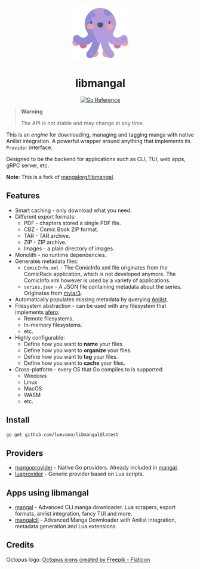 <div align="center">
  <img width="150px" alt="logo depicting a cartoon octopus" src="octopus.png">
  <h1>libmangal</h1>
  <a href="https://pkg.go.dev/github.com/luevano/libmangal"><img src="https://pkg.go.dev/badge/github.com/luevano/libmangal.svg" alt="Go Reference"></a>
</div>

> **Warning**
> 
> The API is not stable and may change at any time.

This is an *engine* for downloading, managing and tagging manga with native Anilist integration. A powerful wrapper around anything that implements its `Provider` interface.

Designed to be the backend for applications such as CLI, TUI, web apps, gRPC server, etc.

**Note**: This is a fork of [mangalorg/libmangal](https://github.com/mangalorg/libmangal).

## Features

- Smart caching - only download what you need.
- Different export formats:
  - PDF - chapters stored a single PDF file.
  - CBZ - Comic Book ZIP format.
  - TAR - TAR archive.
  - ZIP - ZIP archive.
  - Images - a plain directory of images.
- Monolith - no runtime dependencies.
- Generates metadata files:
  - `ComicInfo.xml` - The ComicInfo.xml file originates from the ComicRack application, which is not developed anymore. The ComicInfo.xml however is used by a variety of applications.
  - `series.json` - A JSON file containing metadata about the series. Originates from [mylar3](https://github.com/mylar3/mylar3).
- Automatically populates missing metadata by querying [Anilist](https://anilist.co).
- Filesystem abstraction - can be used with any filesystem that implements [afero](https://github.com/spf13/afero):
    - Remote filesystems.
    - In-memory filesystems.
    - etc.
- Highly configurable:
    - Define how you want to **name** your files.
    - Define how you want to **organize** your files.
    - Define how you want to **tag** your files.
    - Define how you want to **cache** your files.
- Cross-platform - every OS that Go compiles to is supported:
    - Windows
    - Linux
    - MacOS
    - WASM
    - etc.

## Install

```bash
go get github.com/luevano/libmangal@latest
```

## Providers

- [mangoprovider](https://github.com/luevano/mangoprovider) - Native Go providers. Already included in [mangal](https://github.com/luevano/mangal).
- [luaprovider](https://github.com/luevano/luaprovider) - Generic provider based on Lua scripts.

## Apps using libmangal

- [mangal](https://github.com/luevano/mangal) - Advanced CLI manga downloader. Lua scrapers, export formats, anilist integration, fancy TUI and more.
- [mangalcli](https://github.com/mangalorg/mangalcli) - Advanced Manga Downloader with Anilist integration, metadata generation and Lua extensions.

## Credits

Octopus logo: [Octopus icons created by Freepik - Flaticon](https://www.flaticon.com/free-icons/octopus "octopus icons")
